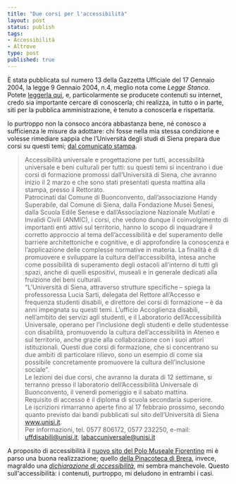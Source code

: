 ```yaml
--- 
title: "Due corsi per l'accessibilità"
layout: post
status: publish
tags: 
- Accessibilità
- Altrove
type: post
published: true
---
```

È stata pubblicata sul numero 13 della Gazzetta Ufficiale del 17 Gennaio 2004, la legge 9 Gennaio 2004, n.4, meglio nota come <i>Legge Stanca</i>. Potete <a href="//www.pubbliaccesso.gov.it/normative/legge_20040109_n4.htm" title="La legge Stanca">leggerla qui</a>, e, particolarmente se producete contenuti su internet, credo sia importante cercare di conoscerla; chi realizza, in tutto o in parte, siti per la pubblica amministrazione, è tenuto a conoscerla e rispettarla.

Io purtroppo non la consoco ancora abbastanza bene, né conosco a sufficienza le misure da adottare: chi fosse nella mia stessa condizione e volesse rimediare sappia che l&#8217;Università degli studi di Siena prepara due corsi su questi temi; <a href="//www.comunicatistampa.unisi.it/dett_comunicato.php?idcs=4831" title="Università degli studi di Siena, comunicato stampa">dal comunicato stampa</a>.

>Accessibilità universale e progettazione per tutti, accessibilità universale e beni culturali per tutti: su questi temi si incentrano i due corsi di formazione promossi dall’Università di Siena, che avranno inizio il 2 marzo e che sono stati presentati questa mattina alla stampa, presso il Rettorato.<br />
Patrocinati dal Comune di Buonconvento, dall’associazione Handy Superabile, dal Comune di Siena, dalla Fondazione Musei Senesi, dalla Scuola Edile Senese e dall’Associazione Nazionale Mutilati e Invalidi Civili (ANMIC), i corsi, che vedono dunque il coinvolgimento di importanti enti attivi sul territorio, hanno lo scopo di inquadrare il corretto approccio al tema dell&#8217;accessibilità e del superamento delle barriere architettoniche e cognitive, e di approfondire la conoscenza e l&#8217;applicazione delle complesse normative in materia. La finalità è di promuovere e sviluppare la cultura dell&#8217;accessibilità, intesa anche come possibilità di superamento degli ostacoli all’interno di tutti gli spazi, anche di quelli espositivi, museali e in generale dedicati alla fruizione dei beni culturali.<br />
“L’Università di Siena, attraverso strutture specifiche – spiega la professoressa Lucia Sarti, delegata del Rettore all’Accesso e frequenza studenti disabili, e direttore dei corsi di formazione – è da anni impegnata su questi temi. L’ufficio Accoglienza disabili, nell’ambito dei servizi agli studenti, e il Laboratorio dell’Accessibilità Universale, operano per l’inclusione degli studenti e delle studentesse con disabilità, promuovendo la cultura dell’accessibilità in Ateneo e sul territorio, anche grazie alla collaborazione con i suoi attori istituzionali. Questi due corsi di formazione, che si concentrano su due ambiti di particolare rilievo, sono un esempio di come sia possibile concretamente promuovere la cultura dell’inclusione sociale”.<br />
Le lezioni dei due corsi, che avranno la durata di 12 settimane, si terranno presso il laboratorio dell’Accessibilità Universale di Buonconvento, il venerdì pomeriggio e il sabato mattina.<br />
Requisito di accesso è il diploma di scuola secondaria superiore.<br />
Le iscrizioni rimarranno aperte fino al 17 febbraio prossimo, secondo quanto previsto dai bandi pubblicati sul sito dell’Università di Siena <a href="//www.unisi.it" title="Università degli studi di Siena">www.unisi.it</a>.<br />
Per informazioni, tel. 0577 806172, 0577 232250, e-mail: uffdisabili@unisi.it, labaccuniversale@unisi.it

A proposito di accessibilità il <a href="//www.polomuseale.firenze.it/" title="Polo Museale Fiorentino">nuovo sito del Polo Museale Fiorentino</a> mi è parso una buona realizzazione; quello <a href="//www.brera.beniculturali.it/" title="Pinacoteca di Brera">della Pinacoteca di Brera</a>, invece, magraldo una <em><a href="//www.brera.beniculturali.it/Page/t01/view_html?idp=259" title="Dichiarazione di accessibilità">dichiarazione di accessibilità</a></em>, mi sembra manchevole. Questo sull'accessibilità: i contenuti, purtroppo, mi deludono in entrambi i casi.